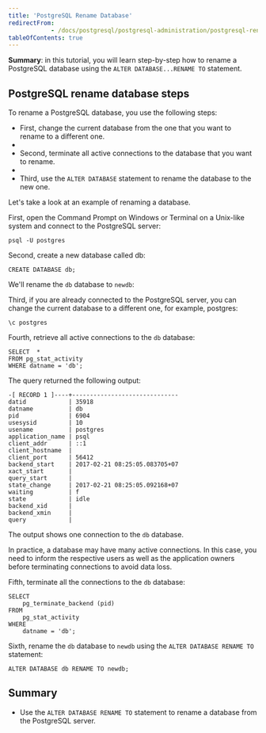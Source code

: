 ```yaml
---
title: 'PostgreSQL Rename Database'
redirectFrom: 
            - /docs/postgresql/postgresql-administration/postgresql-rename-database/
tableOfContents: true
---
```



**Summary**: in this tutorial, you will learn step-by-step how to rename a PostgreSQL database using the `ALTER DATABASE...RENAME TO` statement.

## PostgreSQL rename database steps

To rename a PostgreSQL database, you use the following steps:

- First, change the current database from the one that you want to rename to a different one.
-
- Second, terminate all active connections to the database that you want to rename.
-
- Third, use the `ALTER DATABASE` statement to rename the database to the new one.

Let's take a look at an example of renaming a database.

First, open the Command Prompt on Windows or Terminal on a Unix-like system and connect to the PostgreSQL server:

```
psql -U postgres
```

Second, create a new database called db:

```
CREATE DATABASE db;
```

We'll rename the `db` database to `newdb`:

Third, if you are already connected to the PostgreSQL server, you can change the current database to a different one, for example, postgres:

```
\c postgres
```

Fourth, retrieve all active connections to the `db` database:

```
SELECT  *
FROM pg_stat_activity
WHERE datname = 'db';
```

The query returned the following output:

```
-[ RECORD 1 ]----+------------------------------
datid            | 35918
datname          | db
pid              | 6904
usesysid         | 10
usename          | postgres
application_name | psql
client_addr      | ::1
client_hostname  |
client_port      | 56412
backend_start    | 2017-02-21 08:25:05.083705+07
xact_start       |
query_start      |
state_change     | 2017-02-21 08:25:05.092168+07
waiting          | f
state            | idle
backend_xid      |
backend_xmin     |
query            |
```

The output shows one connection to the `db` database.

In practice, a database may have many active connections. In this case, you need to inform the respective users as well as the application owners before terminating connections to avoid data loss.

Fifth, terminate all the connections to the `db` database:

```
SELECT
    pg_terminate_backend (pid)
FROM
    pg_stat_activity
WHERE
    datname = 'db';
```

Sixth, rename the `db` database to `newdb` using the `ALTER DATABASE RENAME TO` statement:

```
ALTER DATABASE db RENAME TO newdb;
```

## Summary

- Use the `ALTER DATABASE RENAME TO` statement to rename a database from the PostgreSQL server.
